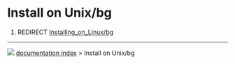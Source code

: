 # Install on Unix/bg
1.  REDIRECT [Installing\_on\_Linux/bg](Installing_on_Linux/bg.md)



---
![](images/Right_arrow.png) [documentation index](../README.md) > Install on Unix/bg
